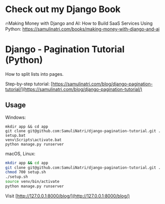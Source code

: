 # Check out my Django Book

🔥Making Money with Django and AI: How to Build SaaS Services Using Python: https://samulinatri.com/books/making-money-with-django-and-ai

# Django - Pagination Tutorial (Python)

How to split lists into pages.

Step-by-step tutorial: [https://samulinatri.com/blog/django-pagination-tutorial/](https://samulinatri.com/blog/django-pagination-tutorial/)

## Usage

Windows:

```
mkdir app && cd app
git clone git@github.com:SamuliNatri/django-pagination-tutorial.git .
setup.bat
venv\Scripts\activate.bat
python manage.py runserver
```

macOS, Linux:

```bash
mkdir app && cd app
git clone git@github.com:SamuliNatri/django-pagination-tutorial.git .
chmod 700 setup.sh
./setup.sh
source venv/bin/activate
python manage.py runserver
```

Visit [http://127.0.0.1:8000/blog/](http://127.0.0.1:8000/blog/)